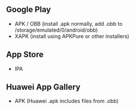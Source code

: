 ## Google Play
- APK / OBB (install .apk normally, add .obb to /storage/emulated/0/android/obb)
- XAPK (install using APKPure or other installers)

## App Store
- IPA

## Huawei App Gallery
- APK (Huawei .apk includes files from .obb)
